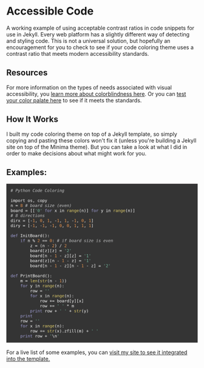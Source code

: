 # Accessible Code
A working example of using acceptable contrast ratios in code snippets for use in Jekyll.  Every web platform has a slightly different way of detecting and styling code.  This is not a universal solution, but hopefully an encouragement for you to check to see if your code coloring theme uses a contrast ratio that meets modern accessibility standards.

## Resources
For more information on the types of needs associated with visual accessibility, you [learn more about colorblindness here](http://webaim.org/articles/visual/colorblind).  Or you can [test your color palate here](http://webaim.org/resources/contrastchecker/) to see if it meets the standards. 

## How It Works
I built my code coloring theme on top of a Jekyll template, so simply copying and pasting these colors won't fix it (unless you're building a Jekyll site on top of the Minima theme).  But you can take a look at what I did in order to make decisions about what might work for you.

## Examples:
![A code color example of Phython](https://github.com/johnfrenchxyz/accessiblecode/blob/master/images/code-coloring-screenshot.png?raw=true)

For a live list of some examples, you can [visit my site to see it integrated into the template.](http://www.johnfrenchxyz.github.io/johnfrench.xyz/portfolio-items/code-coloring.html)
